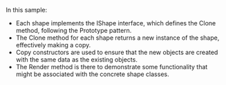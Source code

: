 In this sample:
- Each shape implements the IShape interface, which defines the Clone method, following the Prototype pattern.
- The Clone method for each shape returns a new instance of the shape, effectively making a copy.
- Copy constructors are used to ensure that the new objects are created with the same data as the existing objects.
- The Render method is there to demonstrate some functionality that might be associated with the concrete shape classes.
  
